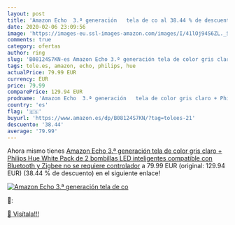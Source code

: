 ```yaml
---
layout: post
title: 'Amazon Echo  3.ª generación   tela de co al 38.44 % de descuento'
date: 2020-02-06 23:09:56
image: 'https://images-eu.ssl-images-amazon.com/images/I/41lOj94S6ZL._SL200_.jpg'
comments: true
category: ofertas
author: ring
slug: 'B08124S7KN-es Amazon Echo 3.ª generación tela de color gris claro +...'
tags: tole.es, amazon, echo, philips, hue
actualPrice: 79.99 EUR
currency: EUR
price: 79.99
comparePrice: 129.94 EUR
prodname: 'Amazon Echo  3.ª generación   tela de color gris claro + Philips Hue White Pack de 2 bombillas LED inteligentes  compatible con Bluetooth y Zigbee  no se requiere controlador'
country: 'es'
flag: '🇪🇸'
buyurl: 'https://www.amazon.es/dp/B08124S7KN/?tag=tolees-21'
descuento: '38.44'
average: '79.99'
---
```


Ahora mismo tienes [Amazon Echo  3.ª generación   tela de color gris claro + Philips Hue White Pack de 2 bombillas LED inteligentes  compatible con Bluetooth y Zigbee  no se requiere controlador](https://www.amazon.es/dp/B08124S7KN/?tag=tolees-21) a 79.99 EUR (original: 129.94 EUR) (38.44 %  de descuento) en el siguiente enlace!

[![Amazon Echo  3.ª generación   tela de co](https://images-eu.ssl-images-amazon.com/images/I/41lOj94S6ZL._SL200_.jpg)](https://www.amazon.es/dp/B08124S7KN/?tag=tolees-21)

🔎:


[🛒 Visítala!!!](https://www.amazon.es/dp/B08124S7KN/?tag=tolees-21)
